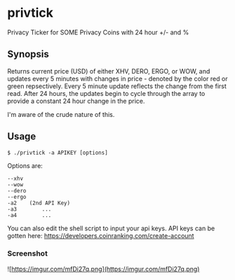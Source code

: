 # privtick
Privacy Ticker for SOME Privacy Coins with 24 hour +/- and %

## Synopsis

Returns current price (USD) of either XHV, DERO, ERGO, or WOW, and updates every 5 minutes with changes in price - denoted by the color red or green repsectively. Every 5 minute update reflects the change from the first read. After 24 hours, the updates begin to cycle through the array to provide a constant 24 hour change in the price. 

I'm aware of the crude nature of this. 

## Usage

`$ ./privtick -a APIKEY [options]`

Options are:

```
--xhv
--wow
--dero
--ergo
-a2    (2nd API Key)
-a3        ...
-a4        ...
```

You can also edit the shell script to input your api keys. API keys can be gotten here: https://developers.coinranking.com/create-account

### Screenshot


![https://imgur.com/mfDi27q.png](https://imgur.com/mfDi27q.png)

